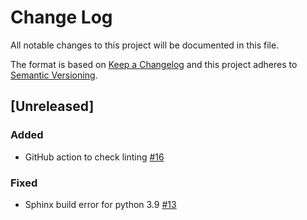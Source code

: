 # Change Log

All notable changes to this project will be documented in this file.

The format is based on [Keep a Changelog](http://keepachangelog.com/)
and this project adheres to [Semantic Versioning](http://semver.org/).

## [Unreleased]

### Added
- GitHub action to check linting [#16](https://github.com/IN-CORE/pyincore-incubator/issues/16)

### Fixed
- Sphinx build error for python 3.9 [#13](https://github.com/IN-CORE/pyincore-incubator/issues/13)

